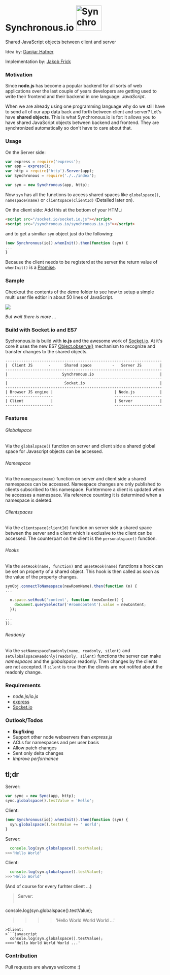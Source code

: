 # Synchronous.io <img src="https://raw.githubusercontent.com/koogle/Synchronous.io/master/demo/public/icon.png" width="80" alt="Synchronous Logo">
Shared JavaScript objects between client and server

Idea by:           [Danijar Hafner](https://github.com/danijar)

Implementation by: [Jakob Frick](https://github.com/koogle)

### Motivation
Since **node.js** has become a popular backend for all sorts of web applications over the last couple of years developers are getting used to write their frontend and their backend in one language: _JavaScript_.

When we are already using one programming language why do we still have to send all of our app data back and forth between client and server? Let's have **shared objects**. This is what Synchronous.io is for: it allows you to have shared JavaScript objects between backend and frontend. They are synchronized automatically so don't have to care about that.

### Usage

On the Server side:
```javascript
var express = require('express');
var app = express();
var http = require('http').Server(app);
var Synchronous = require('./../index');

var syn = new Synchronous(app, http);
```
Now `syn` has all the functions to access shared spaces like `globalspace()`, `namespace(name)` or `clientspace(clientId)` (Detailed later on).

On the client side:
Add this at the bottom of your HTML:
```HTML
<script src="/socket.io/socket.io.js"></script>
<script src="/synchronous.io/synchronous.io.js"></script>
```
and to get a similiar `syn` object just do the following:
```javascript
(new Synchronous(io)).whenInit().then(function (syn) {
...
}
```
Because the client needs to be registerd at the server the return value of `whenInit()` is a [Promise](https://developer.mozilla.org/en/docs/Web/JavaScript/Reference/Global_Objects/Promise).


### Sample

Checkout the contents of the _demo_ folder to see how to setup a simple multi user file edtior in about 50 lines of JavaScript.

![](https://raw.githubusercontent.com/koogle/Synchronous.io/master/DemoScreenshot.png)

_But wait there is more ..._

### Build with Socket.io and ES7

Sychronous.io is build with **io.js** and the awesome work of [Socket.io](http://socket.io/). At it's core it uses the new ES7 [Object.observe()](https://developer.mozilla.org/en-US/docs/Web/JavaScript/Reference/Global_Objects/Object/observe) mechanism to recognize and transfer changes to the shared objects.

```
---------------------------------------------------------------------
|  Client JS       -      Shared space         -   Server JS        |
---------------------------------------------------------------------
|                        Synchronous.io                             |
---------------------------------------------------------------------
|                         Socket.io                                 |
---------------------------------------------------------------------
| Browser JS engine |                           | Node.js           |
---------------------                           ---------------------
| Client            |                           | Server            |
---------------------                           ---------------------

```

### Features

###### Globalspace
Via the `globalspace()` function on server and client side a shared global space for Javascript objects can be accessed.

###### Namespace
Via the `namespace(name)` function on server and client side a shared namespaces can be accessed. Namespace changes are only published to clients subscribed to this namespace. Furhtermore a client is updated when he accesses a namespace. Via reference counting it is determined when a namespace is deleted.

###### Clientspaces
Via the `clientspace(clientId)` function on server side a shared space between the server and a client which is exclusive to the client can be accessed. The counterpart on the client is the `personalspace()` function.

###### Hooks
Via the `setHook(name, function)` and `unsetHook(name)` functions a hook can be set on property of a shared object. This hook is then called as soon as the value of the property changes.
```javascript
synObj.connectToNamespace(newRoomName).then(function (n) {
...

  n.space.setHook('content', function (newContent) {
    document.querySelector('#roomcontent').value = newContent;
  });

...
});
```

###### Readonly
Via the `setNamespaceReadonly(name, readonly, silent)` and `setGlobalspaceReadonly(readonly, silent)` functions the server can make _namespaces_ and the _globalspace_ readonly. Then changes by the clients are not accepted. If `silent` is `true` then the clients are not notifed about the readonly change.


### Requirements

* _node.js_/_io.js_
* [express](https://github.com/strongloop/express)
* [Socket.io](http://socket.io/)

### Outlook/Todos

* **Bugfixing**
* Support other node webservers than _express.js_
* ACLs for namespaces and per user basis
* Allow patch changes
* Sent only delta changes
* _Improve performance_

## tl;dr
Server:
```javascript
var sync = new Sync(app, http);
sync.globalspace().testValue = 'Hello';
```

Client:
```javascript
(new Synchronous(io)).whenInit().then(function (syn) {
  syn.globalspace().testValue += ' World';
}
``` 

Server:
```javascript
  console.log(syn.globalspace().testValue);
>>>'Hello World'
``` 
Client:
```javascript
  console.log(syn.globalspace().testValue);
>>>'Hello World'
``` 
(And of course for every furhter client ...)
> Server:
> ```javascript
  console.log(syn.globalspace().testValue);
>>>>'Hello World World World ...'
``` 
>Client:
>```javascript
  console.log(syn.globalspace().testValue);
>>>>'Hello World World World ...'
```

### Contribution

Pull requests are always welcome :)
